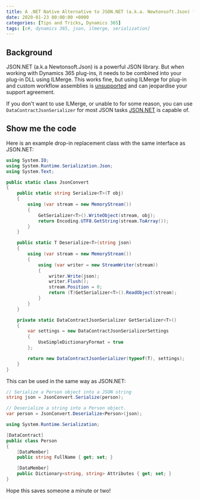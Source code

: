 ```yaml
---
title: A .NET Native Alternative to JSON.NET (a.k.a. Newtonsoft.Json) for Dynamics 365 Plugins
date: 2020-01-23 00:00:00 +0000
categories: [Tips and Tricks, Dynamics 365]
tags: [c#, dynamics 365, json, ilmerge, serialization]
---
```


## Background

JSON.NET (a.k.a Newtonsoft.Json) is a powerful JSON library. But when working with Dynamics 365 plug-ins, it needs to be combined into your plug-in DLL using ILMerge. This works fine, but using ILMerge for plug-in and custom workflow assemblies is [unsupported](https://cloudblogs.microsoft.com/dynamics365/no-audience/2010/11/09/how-to-reference-assemblies-from-plug-ins/?source=crm) and can jeopardise your support agreement.

If you don't want to use ILMerge, or unable to for some reason, you can use `DataContractJsonSerializer` for most JSON tasks [JSON.NET](https://www.newtonsoft.com/json/help/html/JsonNetVsDotNetSerializers.htm) is capable of.

## Show me the code

Here is an example drop-in replacement class with the same interface as JSON.NET:

```csharp
using System.IO;
using System.Runtime.Serialization.Json;
using System.Text;

public static class JsonConvert
{
    public static string Serialize<T>(T obj)
    {
        using (var stream = new MemoryStream())
        {
            GetSerializer<T>().WriteObject(stream, obj);
            return Encoding.UTF8.GetString(stream.ToArray());
        }
    }

    public static T Deserialize<T>(string json)
    {
        using (var stream = new MemoryStream())
        {
            using (var writer = new StreamWriter(stream))
            {
                writer.Write(json);
                writer.Flush();
                stream.Position = 0;
                return (T)GetSerializer<T>().ReadObject(stream);
            }
        }
    }

    private static DataContractJsonSerializer GetSerializer<T>()
    {
        var settings = new DataContractJsonSerializerSettings
        {
            UseSimpleDictionaryFormat = true
        };

        return new DataContractJsonSerializer(typeof(T), settings);
    }
}
```

This can be used in the same way as JSON.NET:

```csharp
// Serialize a Person object into a JSON string
string json = JsonConvert.Serialize(person);

// Deserialize a string into a Person object.
var person = JsonConvert.Deserialize<Person>(json);
```

```csharp
using System.Runtime.Serialization;

[DataContract]
public class Person
{
    [DataMember]
    public string FullName { get; set; }

    [DataMember]
    public Dictionary<string, string> Attributes { get; set; }
}
```

Hope this saves someone a minute or two!
